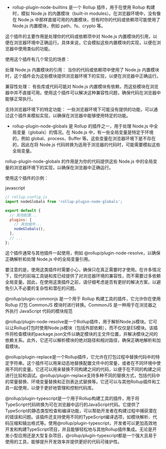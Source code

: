 
* rollup-plugin-node-builtins 是一个 Rollup 插件，用于在使用 Rollup 构建时，模拟 Node.js 的内置模块（built-in modules）。在浏览器环境中，没有像在 Node.js 中那样直接可用的内置模块，但有时你的代码或依赖项可能使用了 Node.js 内置模块，例如 path、fs、crypto 等。

这个插件的主要作用是处理你的代码或依赖项中对 Node.js 内置模块的引用，以便在浏览器环境中正确运行。具体来说，它会模拟这些内置模块的实现，以便在浏览器中使用类似的功能。

使用这个插件有几个常见的场景：

处理 Node.js 内置模块的引用：
当你的代码或依赖项中使用了 Node.js 内置模块时，这个插件会为这些模块提供浏览器环境下的实现，以便在浏览器中正确运行。

兼容性处理：
有些库或代码可能对 Node.js 内置模块有依赖，而这些模块在浏览器中并不直接可用。使用这个插件可以解决这种兼容性问题，确保代码在浏览器中能够正常执行。

支持浏览器环境下的特定功能：
一些浏览器环境下可能没有提供的功能，可以通过这个插件来模拟实现，以确保在浏览器中能够使用特定的功能。


* rollup-plugin-node-globals 是 Rollup 的插件之一，用于处理 Node.js 中全局变量（globals）的情况。在 Node.js 中，有一些全局变量是特定于环境的，例如 global、process、Buffer 等。这些变量在浏览器环境下是不存在的，因此在将 Node.js 代码转换为适用于浏览器的代码时，可能需要模拟这些全局变量。

rollup-plugin-node-globals 的作用是为你的代码提供这些 Node.js 中的全局变量的浏览器环境下的实现，以确保在浏览器中正确运行。

使用这个插件的示例：

javascript

```js
// rollup.config.js
import nodeGlobals from 'rollup-plugin-node-globals';

export default {
  // 其他配置...
  plugins: [
    // 其他插件...
    nodeGlobals(),
  ],
  // ...
};

```
这个插件通常与其他插件一起使用，例如 @rollup/plugin-node-resolve，以确保正确解析和处理 Node.js 中的全局变量引用。

要注意的是，使用这类插件时需要小心，确保只在真正需要时才使用。在许多情况下，现代的前端工具链和库已经提供了对浏览器环境的兼容性，而不需要过多依赖全局变量。因此，在使用这类插件之前，请仔细考虑是否有更好的解决方案，以避免引入不必要的复杂性和潜在的问题。




@rollup/plugin-commonjs 是一个用于 Rollup 构建工具的插件，它允许你在使用 Rollup 打包 CommonJS 模块时进行转换。CommonJS 是一种用于在浏览器之外执行 JavaScript 代码的模块规范

@rollup/plugin-node-resolve是一个Rollup插件，用于解析Node.js模块。它可以让Rollup打包时使用Node.js模块（包括外部依赖），而不仅仅是ES模块。该插件将检查模块的package.json文件以确定模块的主文件位置，并解决模块之间的依赖关系。此外，它还可以解析模块的绝对路径和相对路径，确保正确地解析和加载模块。


@rollup/plugin-replace是一个Rollup插件，它允许在打包过程中替换代码中的特定字符串。这个插件可以用来动态地替换配置文件中的常量，或者在不同环境中使用不同的变量。它还可以用来替换不同构建之间的代码，以便于在不同的构建之间进行比较和调试。@rollup/plugin-replace支持多种不同的替换方式，包括代码中的常量替换、环境变量替换和正则表达式替换等。它还可以与其他Rollup插件和工具一起使用，以便于更好地管理和控制代码库。



@rollup/plugin-typescript是一个用于Rollup构建工具的插件，用于将TypeScript代码转换为可在浏览器中运行的JavaScript代码。它提供了TypeScript的静态类型检查和编译功能，可以帮助开发者在构建过程中捕获潜在的错误和问题。该插件还支持使用不同的TypeScript编译选项，如模块解析、代码压缩和输出格式等。使用@rollup/plugin-typescript，开发者可以更加高效地开发和构建TypeScript项目，并且能够轻松地与其他Rollup插件集成。无论是开发小型应用还是大型复杂项目，@rollup/plugin-typescript都是一个强大且易于使用的工具，能够提升开发效率并提供更好的代码可维护性。

